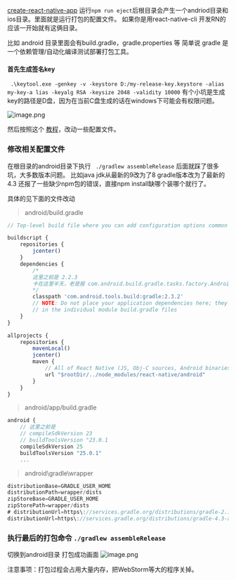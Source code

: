  [create-react-native-app](https://github.com/react-community/create-react-native-app) 运行`npm run eject`后根目录会产生一个andriod目录和ios目录。里面就是运行打包的配置文件。
如果你是用react-native-cli 开发RN的应该一开始就有这俩目录。

比如 android 目录里面会有build.gradle，gradle.properties 等
简单说 gradle 是一个依赖管理/自动化编译测试部署打包工具。

#### 首先生成签名key
` .\keytool.exe -genkey -v -keystore D:/my-release-key.keystore -alias my-key-a
lias -keyalg RSA -keysize 2048 -validity 10000`
有个小坑是生成key的路径是D盘，因为在当前C盘生成的话在windows下可能会有权限问题。

![image.png](http://upload-images.jianshu.io/upload_images/71414-54d89723e11f1f26.png?imageMogr2/auto-orient/strip%7CimageView2/2/w/1240)

然后按照这个 [教程](http://facebook.github.io/react-native/docs/signed-apk-android.html)，改动一些配置文件。

### 修改相关配置文件
在根目录的android目录下执行 ` ./gradlew assembleRelease`
后面就踩了很多坑，大多数版本问题。
比如java jdk从最新的9改为了8
gradle版本改为了最新的4.3
还报了一些缺少npm包的错误，直接npm install缺哪个装哪个就行了。

具体的见下面的文件改动

> android/build.gradle
```javascript
// Top-level build file where you can add configuration options common to all sub-projects/modules.

buildscript {
    repositories {
        jcenter()
    }
    dependencies {
        /*
        这里之前是 2.2.3
        卡在这里半天，老是报 com.android.build.gradle.tasks.factory.AndroidJavaCompile.setDependencyCacheDir(Ljava/io/File;)V
        */ 
        classpath 'com.android.tools.build:gradle:2.3.2'
        // NOTE: Do not place your application dependencies here; they belong
        // in the individual module build.gradle files
    }
}

allprojects {
    repositories {
        mavenLocal()
        jcenter()
        maven {
            // All of React Native (JS, Obj-C sources, Android binaries) is installed from npm
            url "$rootDir/../node_modules/react-native/android"
        }
    }
}
```

> android/app/build.gradle
```javascript
android {
    // 这里之前是
    // compileSdkVersion 23
    // buildToolsVersion "23.0.1
    compileSdkVersion 25
    buildToolsVersion "25.0.1"
    ...
```

> android\gradle\wrapper
```javascript
distributionBase=GRADLE_USER_HOME
distributionPath=wrapper/dists
zipStoreBase=GRADLE_USER_HOME
zipStorePath=wrapper/dists
# distributionUrl=https\://services.gradle.org/distributions/gradle-2.14.1-all.zip
distributionUrl=https\://services.gradle.org/distributions/gradle-4.3-all.zip
```

### 执行最后的打包命令 `./gradlew assembleRelease`
切换到android目录 打包成功画面
![image.png](http://upload-images.jianshu.io/upload_images/71414-c8d051c756f5e652.png?imageMogr2/auto-orient/strip%7CimageView2/2/w/1240)

注意事项：打包过程会占用大量内存，把WebStorm等大的程序关掉。
